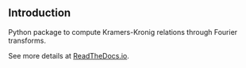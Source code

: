 ## Introduction

Python package to compute Kramers-Kronig relations through Fourier transforms.

See more details at [ReadTheDocs.io](https://kramers-kronig.readthedocs.io/en/latest/).

